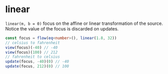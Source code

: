 ---
---

# linear

`linear(m, b = 0)` focus on the affine or linear transformation of the source. Notice the value of the focus is discarded on updates.

```typescript
const focus = flow(eq<number>(), linear(1.8, 32))
// celsius to fahrenheit
view(focus)(-40) // -40
view(focus)(100) // 212
// fahrenheit to celsius
update(focus, -40)(0) // -40
update(focus, 212)(0) // 100
```
